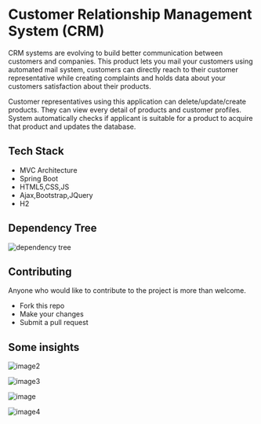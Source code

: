 
  
# Customer Relationship Management System (CRM)

 CRM systems are evolving to build better communication between customers and companies. This product lets you mail your customers using automated mail system, customers can directly reach to their customer representative while creating complaints and holds data about your customers satisfaction about their products.


Customer representatives using this application can delete/update/create products. They can view every detail of products and customer profiles. System automatically checks if applicant is suitable for a product to acquire that product and updates the database.

## Tech Stack

* MVC Architecture
* Spring Boot
* HTML5,CSS,JS
* Ajax,Bootstrap,JQuery
* H2

## Dependency Tree

![dependency tree](https://user-images.githubusercontent.com/77891949/212756600-d6fb5fc0-a248-4a1e-8b82-a43fb65bbc79.png)



## Contributing
Anyone who would like to contribute to the project is more than welcome.

-   Fork this repo
-   Make your changes
-   Submit a pull request
## Some insights
![image2](https://user-images.githubusercontent.com/77891949/212757568-2136fb15-393b-43e2-8251-0a588eabf052.png)

![image3](https://user-images.githubusercontent.com/77891949/212757577-c76455a6-e537-4ac3-a63e-3d29f1799cd3.png)

![image](https://user-images.githubusercontent.com/77891949/212757583-74419a5c-219d-4418-81b5-149d8eb03db4.png)

![image4](https://user-images.githubusercontent.com/77891949/212757605-17fdbe5d-5518-474e-b947-c63eacd90a41.png)
